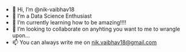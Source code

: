 - 👋 Hi, I’m @nik-vaibhav18
- 👀 I’m a Data Science Enthusiast
- 🌱 I’m currently learning how to be amazing!!!!
- 💞️ I’m looking to collaborate on anyhting you want to me to wrangle upon...
- 📫 You can always write me on nik.vaibhav18@gmail.com 

<!---
nik-vaibhav18/nik-vaibhav18 is a ✨ special ✨ repository because its `README.md` (this file) appears on your GitHub profile.
You can click the Preview link to take a look at your changes.
--->
